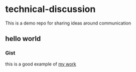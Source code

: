 # technical-discussion
This is a demo repo for sharing ideas around communication 


## hello world


### Gist

this is a good example of [my work](https://gist.github.com/muhammedoganay/164a1cba5ba07ea5d83ff1dc286a5d6c)
